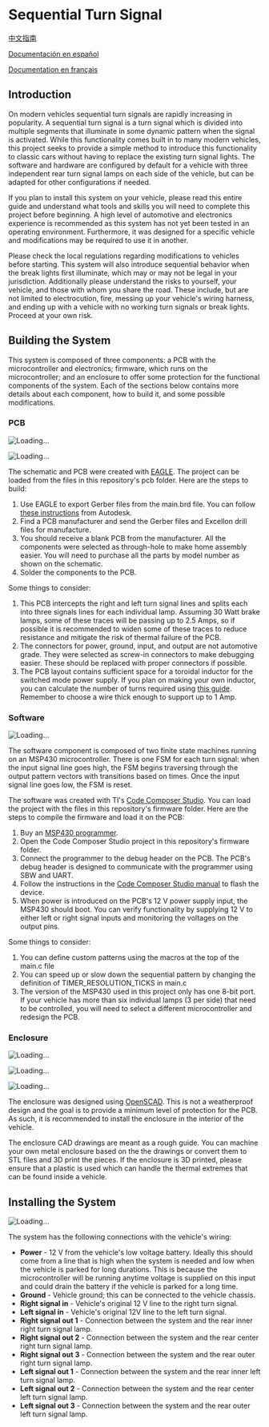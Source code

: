 # Sequential Turn Signal
[中文指南](https://github.com/m-yuhas/sequential_turn_signal/blob/master/doc/读我档案.md)

[Documentación en español](https://github.com/m-yuhas/sequential_turn_signal/blob/master/doc/LÉAME.md)

[Documentation en français](https://github.com/m-yuhas/sequential_turn_signal/blob/master/doc/LISEZ-MOI.md)

## Introduction
On modern vehicles sequential turn signals are rapidly increasing in popularity.
A sequential turn signal is a turn signal which is divided into multiple
segments that illuminate in some dynamic pattern when the signal is activated.
While this functionality comes built in to many modern vehicles, this project
seeks to provide a simple method to introduce this functionality to classic cars
without having to replace the existing turn signal lights.  The software and
hardware are configured by default for a vehicle with three independent rear
turn signal lamps on each side of the vehicle, but can be adapted for other
configurations if needed.

If you plan to install this system on your vehicle, please read this entire
guide and understand what tools and skills you will need to complete this
project before beginning.  A high level of automotive and electronics experience
is recommended as this system has not yet been tested in an operating
environment.  Furthermore, it was designed for a specific vehicle and
modifications may be required to use it in another.

Please check the local regulations regarding modifications to vehicles before
starting.  This system will also introduce sequential behavior when the break
lights first illuminate, which may or may not be legal in your jurisdiction.
Additionally please understand the risks to yourself, your vehicle, and those
with whom you share the road.  These include, but are not limited to
electrocution, fire, messing up your vehicle's wiring harness, and ending up
with a vehicle with no working turn signals or break lights.  Proceed at your
own risk.

## Building the System
This system is composed of three components: a PCB with the microcontroller and
electronics; firmware, which runs on the microcontroller; and an enclosure to
offer some protection for the functional components of the system.  Each of the
sections below contains more details about each component, how to build it, and
some possible modifications.

### PCB
![Loading...](images/schematic.png)

![Loading...](images/layout.png)

The schematic and PCB were created with
[EAGLE](https://www.autodesk.com/products/eagle/overview?term=1-YEAR). The
project can be loaded from the files in this repository's pcb folder.  Here are
the steps to build:
1. Use EAGLE to export Gerber files from the main.brd file.  You can follow
  [these instructions](https://www.autodesk.com/products/eagle/blog/gerber-nc-drill-pcb-manufacturing-basics-1/) from Autodesk.
2. Find a PCB manufacturer and send the Gerber files and Excellon drill files
  for manufacture.
3. You should receive a blank PCB from the manufacturer.  All the components
  were selected as through-hole to make home assembly easier.  You will need to
  purchase all the parts by model number as shown on the schematic.
4. Solder the components to the PCB.

Some things to consider:
1. This PCB intercepts the right and left turn signal lines and splits each into
  three signals lines for each individual lamp.  Assuming 30 Watt brake lamps,
  some of these traces will be passing up to 2.5 Amps, so if possible it is
  recommended to widen some of these traces to reduce resistance and mitigate
  the risk of thermal failure of the PCB.
2. The connectors for power, ground, input, and output are not automotive grade.
  They were selected as screw-in connectors to make debugging easier.  These
  should be replaced with proper connectors if possible.
3. The PCB layout contains sufficient space for a toroidal inductor for the
  switched mode power supply.  If you plan on making your own inductor, you can
  calculate the number of turns required using [this guide](http://www.nessengr.com/technical-data/toroid-inductor-formulas-and-calculator/).
  Remember to choose a wire thick enough to support up to 1 Amp.

### Software
![Loading...](images/fsm.png)

The software component is composed of two finite state machines running on an
MSP430 microcontroller.  There is one FSM for each turn signal: when the input
signal line goes high, the FSM begins traversing through the output pattern
vectors with transitions based on times.  Once the input signal line goes low,
the FSM is reset.

The software was created with TI's [Code Composer Studio](https://www.ti.com/tool/CCSTUDIO).
You can load the project with the files in this repository's firmware folder.
Here are the steps to compile the firmware and load it on the PCB:
1. Buy an [MSP430 programmer](https://www.ti.com/tool/MSP-FET).
2. Open the Code Composer Studio project in this repository's firmware folder.
3. Connect the programmer to the debug header on the PCB.  The PCB's debug
  header is designed to communicate with the programmer using SBW and UART.
4. Follow the instructions in the [Code Composer Studio manual](https://www.ti.com/lit/ug/spru509h/spru509h.pdf)
  to flash the device.
5. When power is introduced on the PCB's 12 V power supply input, the MSP430
  should boot.  You can verify functionality by supplying 12 V to either left or
  right signal inputs and monitoring the voltages on the output pins.

Some things to consider:
1. You can define custom patterns using the macros at the top of the main.c file
2. You can speed up or slow down the sequential pattern by changing the
  definition of TIMER_RESOLUTION_TICKS in main.c
3. The version of the MSP430 used in this project only has one 8-bit port.  If
  your vehicle has more than six individual lamps (3 per side) that need to be
  controlled, you will need to select a different microcontroller and redesign
  the PCB.

### Enclosure
![Loading...](images/top.png)

![Loading...](images/gasket.png)

![Loading...](images/bottom.png)

The enclosure was designed using [OpenSCAD](https://openscad.org/).  This is not
a weatherproof design and the goal is to provide a minimum level of protection
for the PCB.  As such, it is recommended to install the enclosure in the
interior of the vehicle.

The enclosure CAD drawings are meant as a rough guide.  You can machine your own
metal enclosure based on the the drawings or convert them to STL files and 3D
print the pieces.  If the enclosure is 3D printed, please ensure that a plastic
is used which can handle the thermal extremes that can be found inside a
vehicle.

## Installing the System
![Loading...](images/slbd.png)

The system has the following connections with the vehicle's wiring:
* **Power** - 12 V from the vehicle's low voltage battery.  Ideally this should
  come from a line that is high when the system is needed and low when the
  vehicle is parked for long durations.  This is because the microcontroller
  will be running anytime voltage is supplied on this input and could drain the
  battery if the vehicle is parked for a long time.  
* **Ground** - Vehicle ground; this can be connected to the vehicle chassis.
* **Right signal in** - Vehicle's original 12 V line to the right turn signal.
* **Left signal in** - Vehicle's original 12V line to the left turn signal.
* **Right signal out 1** - Connection between the system and the rear inner
  right turn signal lamp.
* **Right signal out 2** - Connection between the system and the rear center
  right turn signal lamp.
* **Right signal out 3** - Connection between the system and the rear outer
  right turn signal lamp.
* **Left signal out 1** - Connection between the system and the rear inner left
  turn signal lamp.
* **Left signal out 2** - Connection between the system and the rear center left
  turn signal lamp.
* **Left signal out 3** - Connection between the system and the rear outer left
  turn signal lamp.
